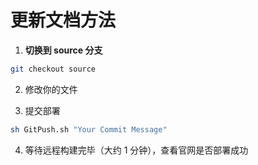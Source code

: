 # 更新文档方法

1. **切换到 source 分支**

```sh
git checkout source
```

2. 修改你的文件


3. 提交部署

```sh
sh GitPush.sh "Your Commit Message"
```

4. 等待远程构建完毕（大约 1 分钟），查看官网是否部署成功